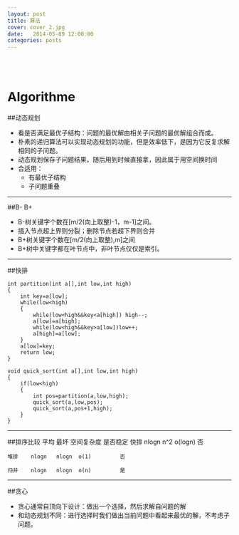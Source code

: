 ```yaml
---
layout: post
title: 算法
cover: cover_2.jpg
date:   2014-05-09 12:00:00
categories: posts
---
```

<br/>
<br/>

Algorithme
===

##动态规划
+ 看是否满足最优子结构：问题的最优解由相关子问题的最优解组合而成。
+ 朴素的递归算法可以实现动态规划的功能，但是效率低下，是因为它反复求解相同的子问题。
+ 动态规划保存子问题结果，随后用到时候直接拿，因此属于用空间换时间
+ 合适用：
	+ 有最优子结构
	+ 子问题重叠

---

##B- B+
+ B-树关键字个数在[m/2(向上取整)-1，m-1]之间。
+ 插入节点超上界则分裂；删除节点若超下界则合并
+ B+树关键字个数在[m/2(向上取整),m]之间
+ B+树中关键字都在叶节点中，非叶节点仅仅是索引。

---

##快排

	int partition(int a[],int low,int high)
	{
		int key=a[low];
		while(low<high)
		{
			while(low<high&&key<a[high]) high--;
			a[low]=a[high];
			while(low<high&&key>a[low])low++;
			a[high]=a[low];
		}
		a[low]=key;
		return low;
	}

	void quick_sort(int a[],int low,int high)
	{
		if(low<high)
		{
			int pos=partition(a,low,high);
			quick_sort(a,low,pos);
			quick_sort(a,pos+1,high);
		}
	}

---

##排序比较
	        平均    最坏    空间复杂度    是否稳定
	快排    nlogn   n^2    o(logn)      否		
	
	堆排    nlogn   nlogn  o(1)         否		
	
	归并    nlogn   nlogn  o(n)         是

---
##贪心
+ 贪心通常自顶向下设计：做出一个选择，然后求解自问题的解
+ 和动态规划不同：进行选择时我们做出当前问题中看起来最优的解，不考虑子问题。